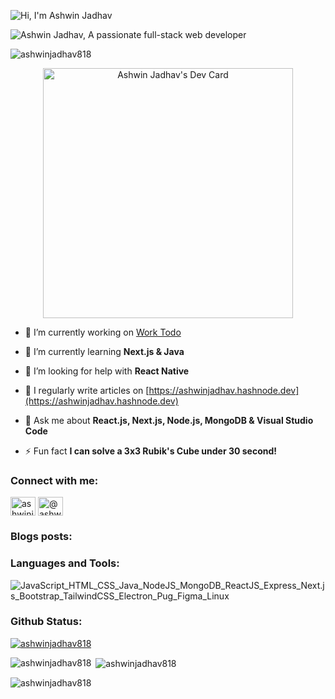 <p><img src="https://pimp-my-readme.webapp.io/pimp-my-readme/sliding-text?emojis=1f44b&text=Hi%252C%2520I%27m%2520Ashwin%2520Jadhav" alt="Hi, I'm Ashwin Jadhav" /><p/>

<p><img src="https://pimp-my-readme.webapp.io/pimp-my-readme/wavy-banner?subtitle=A%20passionate%20full-stack%20web%20developer.&title=Ashwin%20Jadhav" alt="Ashwin Jadhav, A passionate full-stack web developer" /><p/>

<p align="left"> <img src="https://pimp-my-readme.webapp.io/pimp-my-readme/visitor-counter?page=ashwinjadhav818" alt="ashwinjadhav818" /> </p>

<div align="center">
  <div>
    <a href="https://app.daily.dev/ashwinjadhav"><img src="https://api.daily.dev/devcards/6b041b86297a41d38e0f955f00a2a748.png?r=m7q" width="400" alt="Ashwin Jadhav's Dev Card"/></a>
  </div>
</div>

- 🔭 I’m currently working on [Work Todo](https://github.com/ashwinjadhav818/work-todo)

- 🌱 I’m currently learning **Next.js & Java**

- 🤝 I’m looking for help with **React Native**

- 📝 I regularly write articles on [https://ashwinjadhav.hashnode.dev](https://ashwinjadhav.hashnode.dev)

- 💬 Ask me about **React.js, Next.js, Node.js, MongoDB & Visual Studio Code**

- ⚡ Fun fact **I can solve a 3x3 Rubik's Cube under 30 second!**

<h3 align="left">Connect with me:</h3>
<p align="left">
<a href="https://codepen.io/ashwinjadhav" target="blank"><img align="center" src="https://raw.githubusercontent.com/rahuldkjain/github-profile-readme-generator/master/src/images/icons/Social/codepen.svg" alt="ashwinjadhav" height="30" width="40" /></a>
<a href="https://hashnode.com/@ashwinjadhav" target="blank"><img align="center" src="https://raw.githubusercontent.com/rahuldkjain/github-profile-readme-generator/master/src/images/icons/Social/hashnode.svg" alt="@ashwinjadhav" height="30" width="40" /></a>
</p>

<h3 align="left">Blogs posts:</h3>
<!-- BLOG-POST-LIST:START -->
<!-- BLOG-POST-LIST:END -->

<h3 align="left">Languages and Tools:</h3>
<p><img src="https://pimp-my-readme.webapp.io/pimp-my-readme/technology?technology=JavaScript_HTML_CSS_Java_NodeJS_MongoDB_ReactJS_Express_Next.js_Bootstrap_TailwindCSS_Electron_Pug_Figma_Linux" alt="JavaScript_HTML_CSS_Java_NodeJS_MongoDB_ReactJS_Express_Next.js_Bootstrap_TailwindCSS_Electron_Pug_Figma_Linux" /></p>

<h3 align="left">Github Status:</h3>
<p align="left"> <a href="https://github.com/ryo-ma/github-profile-trophy"><img src="https://github-profile-trophy.vercel.app/?username=ashwinjadhav818" alt="ashwinjadhav818" /></a></p>
<p><img align="left" src="https://github-readme-stats.vercel.app/api/top-langs?username=ashwinjadhav818&show_icons=true&locale=en&layout=compact" alt="ashwinjadhav818" /></p>

<p>&nbsp;<img align="center" src="https://github-readme-stats.vercel.app/api?username=ashwinjadhav818&show_icons=true&locale=en" alt="ashwinjadhav818" /></p>

<p><img align="center" src="https://github-readme-streak-stats.herokuapp.com/?user=ashwinjadhav818&" alt="ashwinjadhav818" /></p>
